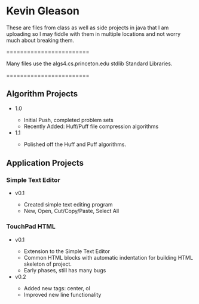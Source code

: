 <h1>Kevin Gleason</h1>
<p>These are files from class as well as side projects in java that I am uploading so I may fiddle with them in multiple locations and not worry much about breaking them.</p>
========================
<p>Many files use the algs4.cs.princeton.edu stdlib Standard Libraries.</p>
========================
<h2>Algorithm Projects</h2>
<ul>
	<li> 1.0 </li>
		<ul>
			<li>Initial Push, completed problem sets</li>
			<li>Recently Added: Huff/Puff file compression algorithms</li>
		</ul>
	<li> 1.1 </li>
		<ul>
			<li>Polished off the Huff and Puff algorithms.</li>
		</ul>
</ul>
<h2>Application Projects</h2>
<h3>Simple Text Editor</h3>
<ul>
	<li>v0.1</li>
		<ul>
			<li>Created simple text editing program</li>
			<li>New, Open, Cut/Copy/Paste, Select All</li>
		</ul>
</ul>
<h3>TouchPad HTML</h3>
<ul>
	<li>v0.1</li>
		<ul>
			<li>Extension to the Simple Text Editor</li>
			<li>Common HTML blocks with automatic indentation for building HTML skeleton of project.</li>
			<li>Early phases, still has many bugs</li>
		</ul>
	<li>v0.2</li>
		<ul>
			<li>Added new tags: center, ol</li>
			<li>Improved new line functionality</li>
		</ul>
</ul>